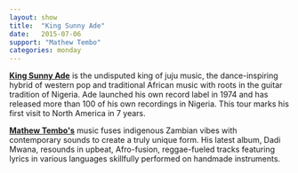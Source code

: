 ```yaml
---
layout: show
title:  "King Sunny Ade"
date:   2015-07-06
support: "Mathew Tembo"
categories: monday
---
```


**[King Sunny Ade](http://on.fb.me/1GB765u "King Sunny Ade")** is the undisputed king of juju music, the dance-inspiring hybrid of western pop and traditional African music with roots in the guitar tradition of Nigeria. Ade launched his own record label in 1974 and has released more than 100 of his own recordings in Nigeria. This tour marks his first visit to North America in 7 years.

**[Mathew Tembo's](http://mathewtembo.com "Mathew Tembo")** music fuses indigenous Zambian vibes with contemporary sounds to create a truly unique form. His latest album, Dadi Mwana, resounds in upbeat, Afro-fusion, reggae-fueled tracks featuring lyrics in various languages skillfully performed on handmade instruments.